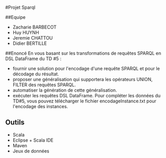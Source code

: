 #Projet Sparql

##Equipe
* Zacharie BARBECOT
* Huy HUYNH
* Jeremie CHATTOU
* Didier BERTILLE

##Enoncé
En vous basant sur les transformations de requêtes SPARQL en DSL
DataFrame du TD #5 :
* fournir une solution pour l'encodage d'une requête SPARQL et pour le
décodage du résultat.
* proposer une généralisation qui supportera les opérateurs UNION,
FILTER des requêtes SPARQL.
* automatiser la génération de cette généralisation.
* exécuter les requêtes DSL DataFrame.
Pour compléter les données du TD#5, vous pouvez télécharger le fichier
encodageInstance.txt pour l'encodage des instances.

## Outils
* Scala
* Eclipse + Scala IDE
* Maven
* Jeux de données
